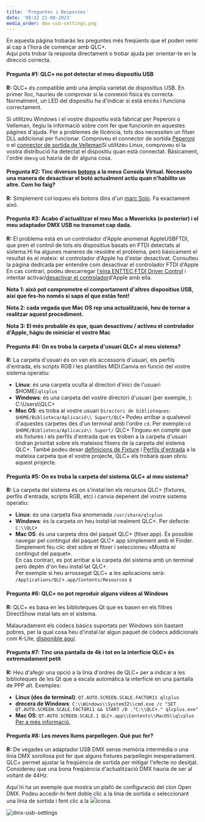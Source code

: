 ```yaml
---
title: 'Preguntes i Respostes'
date: '08:32 21-08-2023'
media_order: dmx-usb-settings.png
---
```


En aquesta pàgina trobaràs les preguntes més freqüents que et poden venir al cap a l'hora de començar amb QLC+.  
Aquí pots trobar la resposta directament o trobar ajuda per orientar-te en la direcció correcta.

#### Pregunta #1: QLC+ no pot detectar el meu dispositiu USB

**R:** QLC+ és compatible amb una àmplia varietat de dispositius USB. En primer lloc, hauríeu de comprovar si la
connexió física és correcta. Normalment, un LED del dispositiu ha d'indicar si està encès i funciona correctament.

Si utilitzeu Windows i el vostre dispositiu està fabricat per Peperoni o Velleman, llegiu la informació sobre com
fer que funcionin en aquestes pàgines d'ajuda. Per a problemes de llicència, tots dos necessiten un fitxer DLL
addicional per funcionar. Comproveu el connector de sortida [Peperoni](/plugins/peperoni) o el
[connector de sortida de Velleman](/plugins/velleman)Si utilitzeu Linux, comproveu si la vostra distribució ha detectat
el dispositiu quan està connectat. Bàsicament, l'ordre `dmesg` us hauria de dir alguna cosa.

#### Pregunta #2: Tinc diversos [botons](/virtual-console/button) a la meva Consola Virtual. Necessito una manera de desactivar el botó actualment actiu quan n'habilito un altre. Com ho faig?

**R:** Simplement col·loqueu els botons dins d'un [marc Solo](/virtual-console/solo-frame). Fa exactament això.

#### Pregunta #3: Acabo d'actualitzar el meu Mac a Mavericks (o posterior) i el meu adaptador DMX USB no transmet cap dada.

**R:** El problema està en un controlador d'Apple anomenat AppleUSBFTDI, que pren el control de tots
els dispositius basats en FTDI detectats al sistema.Hi ha algunes maneres de resoldre el problema,
però bàsicament el resultat és el mateix: el controlador d'Apple ha d'estar desactivat. Consulteu
la pàgina dedicada per entendre com desactivar el controlador FTDI d'Apple En cas contrari, podeu
descarregar [l'eina ENTTEC FTDI Driver Control](https://www.dmxis.com/release/FtdiDriverControl.zip)
i intentar activar/[desactivar el controlador](/plugins/disable-apple-serial-vcp-driver)d'Apple amb ella.

**Nota 1: això pot comprometre el comportament d'altres dispositius USB, així que fes-ho només si saps el que estàs fent!**

**Nota 2: cada vegada que Mac OS rep una actualització, heu de tornar a realitzar aquest procediment.**

**Nota 3: El més probable és que, quan desactiveu / activeu el controlador d'Apple, hàgiu de reiniciar el vostre Mac**

#### Pregunta #4: On es troba la carpeta d'usuari QLC+ al meu sistema?

**R:** La carpeta d'usuari és on van els accessoris d'usuari, els perfils d'entrada, els scripts RGB
i les plantilles MIDI.Canvia en funció del vostre sistema operatiu:

* **Linux**: és una carpeta oculta al directori d'inici de l'usuari: $HOME/.`qlcplus`
* **Windows**: és una carpeta del vostre directori d'usuari (per exemple, <Username>): C:\\Users\\<Username>\\QLC+
* **Mac OS**: es troba al vostre usuari `Directori de biblioteques`: `$HOME/Biblioteca/Aplicació\\ Suport/QLC+`
  Podeu arribar a qualsevol d'aquestes carpetes des d'un terminal amb l'ordre `cd`. Per exemple:`cd $HOME/Biblioteca/Aplicació\\ Suport/`
  QLC+ Tingueu en compte que els fixtures i els perfils d'entrada que es troben a la carpeta d'usuari
  tindran prioritat sobre els mateixos fitxers de la carpeta del sistema QLC+. També podeu desar
  [definicions de Fixture](/basics/glossary-and-concepts#fixtures) i [Perfils d'entrada](/input-output/input-profiles)
  a la mateixa carpeta que el vostre projecte, QLC+ els trobarà quan obriu aquest projecte.

#### Pregunta #5: On es troba la carpeta del sistema QLC+ al meu sistema?

**R:** La carpeta del sistema és on s'instal·len els recursos QLC+ (fixtures, perfils d'entrada, scripts RGB, etc) i canvia depenent del vostre sistema operatiu:

* **Linux**: és una carpeta fixa anomenada `/usr/share/qlcplus`
* **Windows**: és la carpeta on heu instal·lat realment QLC+. Per defecte: `C:\\QLC+`
* **Mac OS**: és una carpeta dins del paquet QLC+ (fitxer.app). És possible navegar pel contingut del
  paquet QLC+.app simplement amb el Finder. Simplement feu clic dret sobre el fitxer i seleccioneu
  «Mostra el contingut del paquet».<br>En cas contrari, es pot arribar a la carpeta del sistema amb
  un terminal però depèn d'on heu instal·lat QLC+.<br>Per exemple si heu arrossegat QLC+ a les aplicacions
  serà: `/Applications/QLC+.app/Contents/Resources` s

#### Pregunta #6: QLC+ no pot reproduir alguns vídeos al Windows

**R:** QLC+ es basa en les biblioteques Qt que es basen en els filtres DirectShow instal·lats en el sistema.

Malauradament els còdecs bàsics suportats per Windows són bastant pobres, per la qual cosa heu d'instal·lar
algun paquet de còdecs addicionals com K-Lite, [disponible aquí](https://www.codecguide.com/download_kl.htm).

#### Pregunta #7: Tinc una pantalla de 4k i tot en la interfície QLC+ és extremadament petit

**R:** Heu d'afegir una opció a la línia d'ordres de QLC+ per a indicar a les biblioteques de
les Qt que a escala automàtica la interfície en una pantalla de PPP alt. Exemples:

* **Linux (des de terminal)**: `QT.AUTO.SCREEN.SCALE.FACTOR11 qlcplus`
* **drecera de Windows**: `C:\\Windows\\System32\\cmd.exe /c "SET QT.AUTO.SCREEN.SCALE.FACTOR11 && START /D ."C:\\QLC+." qlcplus.exe"`
* **Mac OS**: `QT.AUTO.SCREEN.SCALE.1 QLC+.app\\Contents\\MacOS\\qlcplus`
  [Per a més informació.](/advanced/command-line-parameters) 

#### Pregunta #8: Les meves llums parpellegen. Què puc fer?

**R:** De vegades un adaptador USB DMX sense memòria intermèdia o una línia DMX sorollosa pot
fer que alguns fixtures parpellegin inesperadament. QLC+ permet ajustar la freqüència de sortida
per mitigar l'efecte no desitjat. Considereu que una bona freqüència d'actualització DMX hauria de
ser al voltant de 44Hz.

Aquí hi ha un exemple que mostra un plafó de configuració del clon Open DMX. Podeu accedir-hi fent doble clic
a la línia de sortida o seleccionant una línia de sortida i fent clic a la  ![](/basics/configure.png)icona.

![dmx-usb-settings](dmx-usb-settings.png "dmx-usb-settings")
